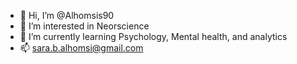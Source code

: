 - 👋 Hi, I’m @Alhomsis90
- 👀 I’m interested in Neorscience
- 🌱 I’m currently learning Psychology, Mental health, and analytics
- 📫 sara.b.alhomsi@gmail.com

<!---
Alhomsis90/Alhomsis90 is a ✨ special ✨ repository because its `README.md` (this file) appears on your GitHub profile.
You can click the Preview link to take a look at your changes.
--->
